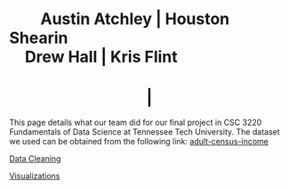 <h1>&emsp;&emsp;Austin Atchley | Houston Shearin<br>&emsp;Drew Hall | Kris Flint</h1>
<h1><center>|</center></h1>

  This page details what our team did for our final project in CSC 3220 Fundamentals of Data Science at Tennessee Tech University. The dataset we used can be obtained from the following link: [adult-census-income](https://www.kaggle.com/uciml/adult-census-income)


<a href="https://austinatchley1.github.io/Data-Science-Team-Project/Data-Cleaning.html">Data Cleaning </a>

<a href="https://austinatchley1.github.io/Data-Science-Team-Project/Visualization.html">Visualizations </a>
